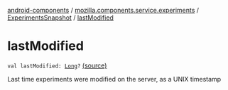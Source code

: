 [android-components](../../index.md) / [mozilla.components.service.experiments](../index.md) / [ExperimentsSnapshot](index.md) / [lastModified](./last-modified.md)

# lastModified

`val lastModified: `[`Long`](https://kotlinlang.org/api/latest/jvm/stdlib/kotlin/-long/index.html)`?` [(source)](https://github.com/mozilla-mobile/android-components/blob/master/components/service/experiments/src/main/java/mozilla/components/service/experiments/ExperimentsSnapshot.kt#L18)

Last time experiments were modified on the server, as a UNIX timestamp

